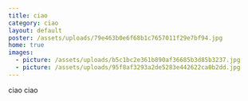 ```yaml
---
title: ciao
category: ciao
layout: default
poster: /assets/uploads/79e463b0e6f68b1c7657011f29e7bf94.jpg
home: true
images:
  - picture: /assets/uploads/b5c1bc2e361b890af36685b3d85b3237.jpg
  - picture: /assets/uploads/95f8af3293a2de5283e442622ca0b2dd.jpg
---
```

ciao ciao
